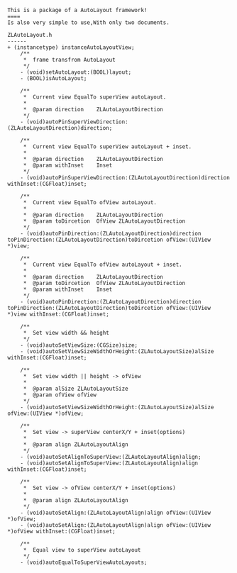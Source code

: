 	This is a package of a AutoLayout framework!
	====
	Is also very simple to use,With only two documents.
	
	ZLAutoLayout.h
	------
	+ (instancetype) instanceAutoLayoutView;
        /**
         *  frame transfrom AutoLayout
         */
        - (void)setAutoLayout:(BOOL)layout;
        - (BOOL)isAutoLayout;

        /**
         *  Current view EqualTo superView autoLayout.
         *
         *  @param direction    ZLAutoLayoutDirection
         */
        - (void)autoPinSuperViewDirection:(ZLAutoLayoutDirection)direction;

        /**
         *  Current view EqualTo superView autoLayout + inset.
         *
         *  @param direction    ZLAutoLayoutDirection
         *  @param withInset    Inset
         */
        - (void)autoPinSuperViewDirection:(ZLAutoLayoutDirection)direction withInset:(CGFloat)inset;

        /**
         *  Current view EqualTo ofView autoLayout.
         *
         *  @param direction    ZLAutoLayoutDirection
         *  @param toDircetion  OfView ZLAutoLayoutDirection
         */
        - (void)autoPinDirection:(ZLAutoLayoutDirection)direction toPinDirection:(ZLAutoLayoutDirection)toDircetion ofView:(UIView *)view;

        /**
         *  Current view EqualTo ofView autoLayout + inset.
         *
         *  @param direction    ZLAutoLayoutDirection
         *  @param toDircetion  OfView ZLAutoLayoutDirection
         *  @param withInset    Inset
         */
        - (void)autoPinDirection:(ZLAutoLayoutDirection)direction toPinDirection:(ZLAutoLayoutDirection)toDircetion ofView:(UIView *)view withInset:(CGFloat)inset;

        /**
         *  Set view width && height
         */
        - (void)autoSetViewSize:(CGSize)size;
        - (void)autoSetViewSizeWidthOrHeight:(ZLAutoLayoutSize)alSize withInset:(CGFloat)inset;

        /**
         *  Set view width || height -> ofView
         *
         *  @param alSize ZLAutoLayoutSize
         *  @param ofView ofView
         */
        - (void)autoSetViewSizeWidthOrHeight:(ZLAutoLayoutSize)alSize ofView:(UIView *)ofView;

        /**
         *  Set view -> superView centerX/Y + inset(options)
         *
         *  @param align ZLAutoLayoutAlign
         */
        - (void)autoSetAlignToSuperView:(ZLAutoLayoutAlign)align;
        - (void)autoSetAlignToSuperView:(ZLAutoLayoutAlign)align withInset:(CGFloat)inset;

        /**
         *  Set view -> ofView centerX/Y + inset(options)
         *
         *  @param align ZLAutoLayoutAlign
         */
        - (void)autoSetAlign:(ZLAutoLayoutAlign)align ofView:(UIView *)ofView;
        - (void)autoSetAlign:(ZLAutoLayoutAlign)align ofView:(UIView *)ofView withInset:(CGFloat)inset;

        /**
         *  Equal view to superView autoLayout
         */
        - (void)autoEqualToSuperViewAutoLayouts;
